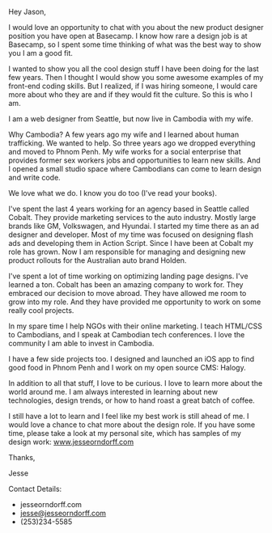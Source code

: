 Hey Jason,

I would love an opportunity to chat with you about the new product designer position you have open at Basecamp. I know how rare a design job is at Basecamp, so I spent some time thinking of what was the best way to show you I am a good fit. 

I wanted to show you all the cool design stuff I have been doing for the last few years. Then I thought I would show you some awesome examples of my front-end coding skills. But I realized, if I was hiring someone, I would care more about who they are and if they would fit the culture. So this is who I am.

I am a web designer from Seattle, but now live in Cambodia with my wife. 

Why Cambodia? A few years ago my wife and I learned about human trafficking. We wanted to help. So three years ago we dropped everything and moved to Phnom Penh. My wife works for a social enterprise that provides former sex workers jobs and opportunities to learn new skills. And I opened a small studio space where Cambodians can come to learn design and write code.

We love what we do. I know you do too (I've read your books).

I've spent the last 4 years working for an agency based in Seattle called Cobalt. They provide marketing services to the auto industry. Mostly large brands like GM, Volkswagen, and Hyundai. I started my time there as an ad designer and developer. Most of my time was focused on designing flash ads and developing them in Action Script. Since I have been at Cobalt my role has grown. Now I am responsible for managing and designing new product rollouts for the Australian auto brand Holden.

I've spent a lot of time working on optimizing landing page designs. I've learned a ton. Cobalt has been an amazing company to work for. They embraced our decision to move abroad. They have allowed me room to grow into my role. And they have provided me opportunity to work on some really cool projects.

In my spare time I help NGOs with their online marketing. I teach HTML/CSS to Cambodians, and I speak at Cambodian tech conferences. I love the community I am able to invest in Cambodia.

I have a few side projects too. I designed and launched an iOS app to find good food in Phnom Penh and I work on my open source CMS: Halogy. 

In addition to all that stuff, I love to be curious. I love to learn more about the world around me. I am always interested in learning about new technologies, design trends, or how to hand roast a great batch of coffee.

I still have a lot to learn and I feel like my best work is still ahead of me. I would love a chance to chat more about the design role. If you have some time, please take a look at my personal site, which has samples of my design work: <a href="http://www.jesseorndorff.com">www.jesseorndorff.com</a>

Thanks,

Jesse

Contact Details:
- jesseorndorff.com
- jesse@jesseorndorff.com
- (253)234-5585
